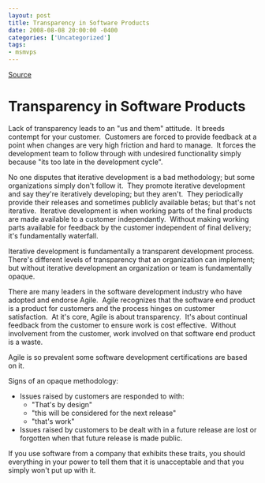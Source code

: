 ```yaml
---
layout: post
title: Transparency in Software Products
date: 2008-08-08 20:00:00 -0400
categories: ['Uncategorized']
tags:
- msmvps
---
```

[Source](http://blogs.msmvps.com/peterritchie/2008/08/09/transparency-in-software-products/ "Permalink to Transparency in Software Products")

# Transparency in Software Products

Lack of transparency leads to an "us and them" attitude.  It breeds contempt for your customer.  Customers are forced to provide feedback at a point when changes are very high friction and hard to manage.  It forces the development team to follow through with undesired functionality simply because "its too late in the development cycle". 

No one disputes that iterative development is a bad methodology; but some organizations simply don't follow it.  They promote iterative development and say they're iteratively developing; but they aren't.  They periodically provide their releases and sometimes publicly available betas; but that's not iterative.  Iterative development is when working parts of the final products are made available to a customer independantly.  Without making working parts available for feedback by the customer independent of final delivery; it's fundamentally waterfall.

Iterative development is fundamentally a transparent development process.  There's different levels of transparency that an organization can implement; but without iterative development an organization or team is fundamentally opaque. 

There are many leaders in the software development industry who have adopted and endorse Agile.  Agile recognizes that the software end product is a product for customers and the process hinges on customer satisfaction.  At it's core, Agile is about transparency.  It's about continual feedback from the customer to ensure work is cost effective.  Without involvement from the customer, work involved on that software end product is a waste. 

Agile is so prevalent some software development certifications are based on it. 

Signs of an opaque methodology:

* Issues raised by customers are responded to with:
    * "That's by design"
    * "this will be considered for the next release"
    * "that's work"
* Issues raised by customers to be dealt with in a future release are lost or forgotten when that future release is made public. 

If you use software from a company that exhibits these traits, you should everything in your power to tell them that it is unacceptable and that you simply won't put up with it.

